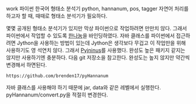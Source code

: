 work
파이썬 한국어 형태소 분석기
python, hannanum, pos, tagger
자연어 처리를 하고자 할 때, 때때로 형태소 분석기가 필요하다.

몇몇 공개된 형태소 분석기가 있지만 막상 파이썬으로 작업하려면 만만치 않다.
그래서 파이썬에서 작업할 수 있도록 [한나눔](http://kldp.net/projects/hannanum/)을 바인딩하였다.
자바 클래스를 파이썬에서 접근하려면 Jython을 사용하는 방법이 있는데 Jython은 생각보다 무겁고 이 작업만을 위해 사용하기도 영 석연치 않다.
그래서 [Pyjninus](http://pyjnius.readthedocs.org/en/latest/)를 사용했다.
완성도 높은 패키지 같지는 않지만 사용하기엔 충분하다.
다음 git 저장소을 참고한다. 완성도는 높지 않지만 약간씩 변경해서 하면된다.

    https://github.com/brenden17/pyHannanum



자바 클래스를 사용해야 하기 때문에 jar, data와 같은 레벨에서 실행한다.
pyHannanum/convert.py을 적절히 변경한다.
